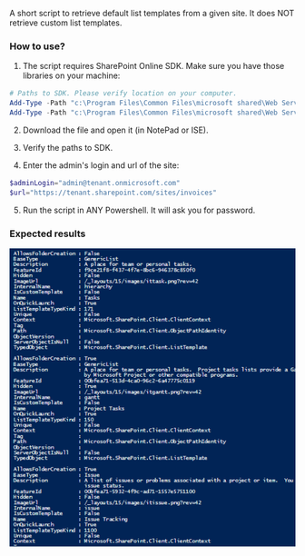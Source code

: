 A short script to retrieve default list templates from a given site. It does NOT retrieve custom list templates.


### How to use?

1. The script requires SharePoint Online SDK. Make sure you have those libraries on your machine:

```PowerShell
# Paths to SDK. Please verify location on your computer. 
Add-Type -Path "c:\Program Files\Common Files\microsoft shared\Web Server Extensions\16\ISAPI\Microsoft.SharePoint.Client.dll"  
Add-Type -Path "c:\Program Files\Common Files\microsoft shared\Web Server Extensions\16\ISAPI\Microsoft.SharePoint.Client.Runtime.dll"  
``` 
2. Download the file and open it (in NotePad or ISE).

3. Verify the paths to SDK.

4. Enter the admin's login and url of the site:

```PowerShell
$adminLogin="admin@tenant.onmicrosoft.com" 
$url="https://tenant.sharepoint.com/sites/invoices" 
``` 
5. Run the script in ANY Powershell. It will ask you for password.

 

 

### Expected results

 
<img src="../Get-SPOListTemplates to retrieve list templates on a SharePoint Online site/Get-SPOListTemplate.PNG" width="850">


 
